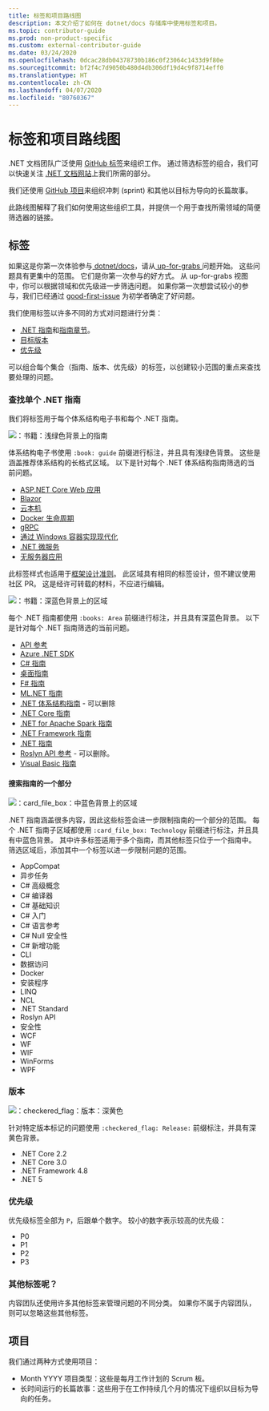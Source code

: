 ```yaml
---
title: 标签和项目路线图
description: 本文介绍了如何在 dotnet/docs 存储库中使用标签和项目。
ms.topic: contributor-guide
ms.prod: non-product-specific
ms.custom: external-contributor-guide
ms.date: 03/24/2020
ms.openlocfilehash: 0dcac28db04378730b186c0f23064c1433d9f80e
ms.sourcegitcommit: bf2f4c7d9050b480d4db306df19d4c9f8714eff0
ms.translationtype: HT
ms.contentlocale: zh-CN
ms.lasthandoff: 04/07/2020
ms.locfileid: "80760367"
---
```

# <a name="labels-and-projects-roadmap"></a>标签和项目路线图

.NET 文档团队广泛使用 [ GitHub 标签](https://github.com/dotnet/docs/labels)来组织工作。 通过筛选标签的组合，我们可以快速关注 [.NET 文档网站](https://docs.microsoft.com/dotnet)上我们所需的部分。

我们还使用 [GitHub 项目](https://github.com/dotnet/docs/projects)来组织冲刺 (sprint) 和其他以目标为导向的长篇故事。

此路线图解释了我们如何使用这些组织工具，并提供一个用于查找所需领域的简便筛选器的链接。

## <a name="labels"></a>标签

如果这是你第一次体验参与[ dotnet/docs](https://github.com/dotnet/docs)，请从[ up-for-grabs ](https://github.com/dotnet/docs/labels/up-for-grabs)问题开始。 这些问题具有更集中的范围。 它们是你第一次参与的好方式。 从 up-for-grabs 视图中，你可以根据领域和优先级进一步筛选问题。 如果你第一次想尝试较小的参与，我们已经通过 [good-first-issue](https://github.com/dotnet/docs/labels/good-first-issue) 为初学者确定了好问题。

我们使用标签以许多不同的方式对问题进行分类：

- [.NET 指南](#find-a-single-net-guide)和[指南章节](#search-one-section-of-a-guide)。
- [目标版本](#releases)
- [优先级](#priority)

可以组合每个集合（指南、版本、优先级）的标签，以创建较小范围的重点来查找要处理的问题。

### <a name="find-a-single-net-guide"></a>查找单个 .NET 指南

我们将标签用于每个体系结构电子书和每个 .NET 指南。

![：书籍：浅绿色背景上的指南](./media/labels-projects/guide.png "体系结构指南标签的前缀")

体系结构电子书使用 `:book: guide` 前缀进行标注，并且具有浅绿色背景。 这些是涵盖推荐体系结构的长格式区域。 以下是针对每个 .NET 体系结构指南筛选的当前问题。

- [ASP.NET Core Web 应用](https://github.com/dotnet/docs/labels/%3Abook%3A%20guide%20-%20ASP.NET%20Core%20web%20apps)
- [Blazor](https://github.com/dotnet/docs/labels/%3Abook%3A%20guide%20-%20Blazor)
- [云本机](https://github.com/dotnet/docs/labels/%3Abook%3A%20guide%20-%20Cloud%20Native)
- [Docker 生命周期](https://github.com/dotnet/docs/labels/%3Abook%3A%20guide%20-%20Docker%20lifecycle)
- [gRPC](https://github.com/dotnet/docs/labels/%3Abook%3A%20guide%20-%20gRPC)
- [通过 Windows 容器实现现代化](https://github.com/dotnet/docs/labels/%3Abook%3A%20guide%20-%20Modernizing%20w%2F%20Windows%20containers)
- [.NET 微服务](https://github.com/dotnet/docs/labels/%3Abook%3A%20guide%20-%20.NET%20Microservices)
- [无服务器应用](https://github.com/dotnet/docs/labels/%3Abook%3A%20guide%20-%20Serverless%20apps)

此标签样式也适用于[框架设计准则](https://github.com/dotnet/docs/labels/%3Abook%3A%20guide%20-%20Framework%20Design%20Guidelines)。 此区域具有相同的标签设计，但不建议使用社区 PR。 这是经许可转载的材料，不应进行编辑。

![：书籍：深蓝色背景上的区域](./media/labels-projects/area.png ".NET 指南区域标签的前缀")

每个 .NET 指南都使用 `:books: Area` 前缀进行标注，并且具有深蓝色背景。 以下是针对每个 .NET 指南筛选的当前问题。

- [API 参考](https://github.com/dotnet/docs/labels/%3Abooks%3A%20Area%20-%20API%20Reference)
- [Azure .NET SDK](https://github.com/dotnet/docs/labels/%3Abooks%3A%20Area%20-%20Azure%20.NET%20SDk)
- [C# 指南](https://github.com/dotnet/docs/labels/%3Abooks%3A%20Area%20-%20C%23%20Guide)
- [桌面指南](https://github.com/dotnet/docs/labels/%3Abooks%3A%20Area%20-%20Desktop%20Guide)
- [F# 指南](https://github.com/dotnet/docs/labels/%3Abooks%3A%20Area%20-%20F%23%20Guide)
- [ML.NET 指南](https://github.com/dotnet/docs/labels/%3Abooks%3A%20Area%20-%20ML.NET%20Guide)
- [.NET 体系结构指南](https://github.com/dotnet/docs/labels/%3Abooks%3A%20Area%20-%20.NET%20Architecture%20Guide) - 可以删除
- [.NET Core 指南](https://github.com/dotnet/docs/labels/%3Abooks%3A%20Area%20-%20.NET%20Core%20Guide)
- [.NET for Apache Spark 指南](https://github.com/dotnet/docs/labels/%3Abooks%3A%20Area%20-%20.NET%20for%20Apache%20Spark%20Guide)
- [.NET Framework 指南](https://github.com/dotnet/docs/labels/%3Abooks%3A%20Area%20-%20.NET%20Framework%20Guide)
- [.NET 指南](https://github.com/dotnet/docs/labels/%3Abooks%3A%20Area%20-%20.NET%20Guide)
- [Roslyn API 参考](https://github.com/dotnet/docs/labels/%3Abooks%3A%20Area%20-%20Roslyn%20API%20Reference) - 可以删除。
- [Visual Basic 指南](https://github.com/dotnet/docs/labels/%3Abooks%3A%20Area%20-%20Visual%20Basic%20Guide)

#### <a name="search-one-section-of-a-guide"></a>搜索指南的一个部分

![：card_file_box：中蓝色背景上的区域](./media/labels-projects/technology.png ".NET 指南子区域标签的前缀")

.NET 指南涵盖很多内容，因此这些标签会进一步限制指南的一个部分的范围。 每个 .NET 指南子区域都使用 `:card_file_box: Technology` 前缀进行标注，并且具有中蓝色背景。 其中许多标签适用于多个指南，而其他标签只位于一个指南中。 筛选区域后，添加其中一个标签以进一步限制问题的范围。

- AppCompat
- 异步任务
- C# 高级概念
- C# 编译器
- C# 基础知识
- C# 入门
- C# 语言参考
- C# Null 安全性
- C# 新增功能
- CLI
- 数据访问
- Docker
- 安装程序
- LINQ
- NCL
- .NET Standard
- Roslyn API
- 安全性
- WCF
- WF
- WIF
- WinForms
- WPF

### <a name="releases"></a>版本

![：checkered_flag：版本：深黄色](./media/labels-projects/release.png "版本标签的前缀")

针对特定版本标记的问题使用 `:checkered_flag: Release:` 前缀标注，并具有深黄色背景。

- .NET Core 2.2
- .NET Core 3.0
- .NET Framework 4.8
- .NET 5

### <a name="priority"></a>优先级

优先级标签全部为 `P`，后跟单个数字。 较小的数字表示较高的优先级：

- P0
- P1
- P2
- P3

### <a name="what-about-the-other-labels"></a>其他标签呢？

内容团队还使用许多其他标签来管理问题的不同分类。 如果你不属于内容团队，则可以忽略这些其他标签。

## <a name="projects"></a>项目

我们通过两种方式使用项目：

- Month YYYY 项目类型：这些是每月工作计划的 Scrum 板。
- 长时间运行的长篇故事：这些用于在工作持续几个月的情况下组织以目标为导向的任务。
